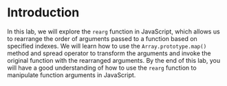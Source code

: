 # Introduction

In this lab, we will explore the `rearg` function in JavaScript, which allows us to rearrange the order of arguments passed to a function based on specified indexes. We will learn how to use the `Array.prototype.map()` method and spread operator to transform the arguments and invoke the original function with the rearranged arguments. By the end of this lab, you will have a good understanding of how to use the `rearg` function to manipulate function arguments in JavaScript.
